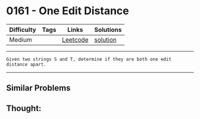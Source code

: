 # 0161 - One Edit Distance

Difficulty  | Tags | Links | Solutions
----------- | ---- | ----- | -----
Medium |  | [Leetcode](https://leetcode.com/problems/one-edit-distance) | [solution](https://leetcode.com/problems/one-edit-distance/solution/)


-----------

```
Given two strings S and T, determine if they are both one edit distance apart.
```

-----------


## Similar Problems




## Thought:
